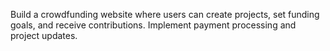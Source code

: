 
 Build a crowdfunding website where users can create
 projects, set funding goals, and receive contributions.
 Implement payment processing and project updates.
